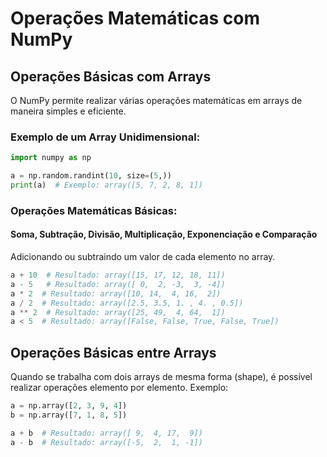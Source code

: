 # Operações Matemáticas com NumPy

## Operações Básicas com Arrays

O NumPy permite realizar várias operações matemáticas em arrays de maneira simples e eficiente.

### Exemplo de um Array Unidimensional:

```python
import numpy as np

a = np.random.randint(10, size=(5,))
print(a)  # Exemplo: array([5, 7, 2, 8, 1])
```

### Operações Matemáticas Básicas:
#### Soma, Subtração, Divisão, Multiplicação, Exponenciação e Comparação
Adicionando ou subtraindo um valor de cada elemento no array.
```python
a + 10  # Resultado: array([15, 17, 12, 18, 11])
a - 5   # Resultado: array([ 0,  2, -3,  3, -4])
a * 2  # Resultado: array([10, 14,  4, 16,  2])
a / 2  # Resultado: array([2.5, 3.5, 1. , 4. , 0.5])
a ** 2  # Resultado: array([25, 49,  4, 64,  1])
a < 5  # Resultado: array([False, False, True, False, True])
```


## Operações Básicas entre Arrays
Quando se trabalha com dois arrays de mesma forma (shape), é possível realizar operações elemento por elemento. Exemplo:
```python
a = np.array([2, 3, 9, 4])
b = np.array([7, 1, 8, 5])

a + b  # Resultado: array([ 9,  4, 17,  9])
a - b  # Resultado: array([-5,  2,  1, -1])
```
